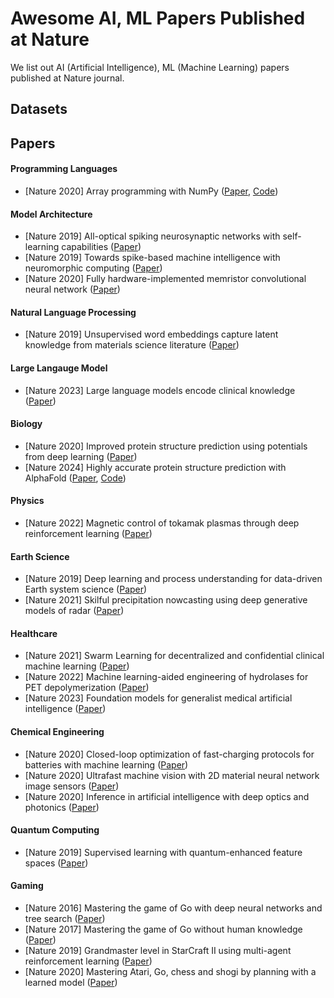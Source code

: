 # Awesome AI, ML Papers Published at Nature
We list out AI (Artificial Intelligence), ML (Machine Learning) papers published at Nature journal.

## Datasets

## Papers
#### Programming Languages
- [Nature 2020] Array programming with NumPy ([Paper](https://www.nature.com/articles/s41586-020-2649-2), [Code](https://github.com/numpy/numpy))

#### Model Architecture
- [Nature 2019] All-optical spiking neurosynaptic networks with self-learning capabilities ([Paper](https://www.nature.com/articles/s41586-019-1157-8))
- [Nature 2019] Towards spike-based machine intelligence with neuromorphic computing ([Paper](https://www.nature.com/articles/s41586-019-1677-2))
- [Nature 2020] Fully hardware-implemented memristor convolutional neural network ([Paper](https://www.nature.com/articles/s41586-020-1942-4))

#### Natural Language Processing
- [Nature 2019] Unsupervised word embeddings capture latent knowledge from materials science literature ([Paper](https://www.nature.com/articles/s41586-019-1335-8))

#### Large Langauge Model
- [Nature 2023] Large language models encode clinical knowledge ([Paper](https://www.nature.com/articles/s41586-023-06291-2))


#### Biology
- [Nature 2020] Improved protein structure prediction using potentials from deep learning ([Paper](https://www.nature.com/articles/s41586-019-1923-7))
- [Nature 2024] Highly accurate protein structure prediction with AlphaFold ([Paper](https://www.nature.com/articles/s41586-021-03819-2), [Code](https://github.com/google-deepmind/alphafold))


#### Physics
- [Nature 2022] Magnetic control of tokamak plasmas through deep reinforcement learning ([Paper](https://www.nature.com/articles/s41586-021-04301-9))


#### Earth Science
- [Nature 2019] Deep learning and process understanding for data-driven Earth system science ([Paper](https://www.nature.com/articles/s41586-019-0912-1))
- [Nature 2021] Skilful precipitation nowcasting using deep generative models of radar ([Paper](https://www.nature.com/articles/s41586-021-03854-z))


#### Healthcare
- [Nature 2021] Swarm Learning for decentralized and confidential clinical machine learning ([Paper](https://www.nature.com/articles/s41586-021-03583-3))
- [Nature 2022] Machine learning-aided engineering of hydrolases for PET depolymerization ([Paper](https://www.nature.com/articles/s41586-022-04599-z))
- [Nature 2023] Foundation models for generalist medical artificial intelligence ([Paper](https://www.nature.com/articles/s41586-023-05881-4))


#### Chemical Engineering
- [Nature 2020] Closed-loop optimization of fast-charging protocols for batteries with machine learning ([Paper](https://www.nature.com/articles/s41586-019-1687-0))
- [Nature 2020] Ultrafast machine vision with 2D material neural network image sensors ([Paper](https://www.nature.com/articles/s41586-020-2038-x))
- [Nature 2020] Inference in artificial intelligence with deep optics and photonics ([Paper](https://www.nature.com/articles/s41586-020-2973-6))


#### Quantum Computing
- [Nature 2019] Supervised learning with quantum-enhanced feature spaces ([Paper](https://www.nature.com/articles/s41586-019-0980-2))


#### Gaming
- [Nature 2016] Mastering the game of Go with deep neural networks and tree search ([Paper](https://www.nature.com/articles/nature16961))
- [Nature 2017] Mastering the game of Go without human knowledge ([Paper](https://www.nature.com/articles/nature24270))
- [Nature 2019] Grandmaster level in StarCraft II using multi-agent reinforcement learning ([Paper](https://www.nature.com/articles/s41586-019-1724-z))
- [Nature 2020] Mastering Atari, Go, chess and shogi by planning with a learned model ([Paper](https://www.nature.com/articles/s41586-020-03051-4))
